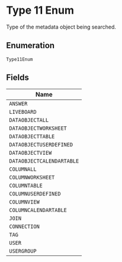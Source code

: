 
# Type 11 Enum

Type of the metadata object being searched.

## Enumeration

`Type11Enum`

## Fields

| Name |
|  --- |
| `ANSWER` |
| `LIVEBOARD` |
| `DATAOBJECTALL` |
| `DATAOBJECTWORKSHEET` |
| `DATAOBJECTTABLE` |
| `DATAOBJECTUSERDEFINED` |
| `DATAOBJECTVIEW` |
| `DATAOBJECTCALENDARTABLE` |
| `COLUMNALL` |
| `COLUMNWORKSHEET` |
| `COLUMNTABLE` |
| `COLUMNUSERDEFINED` |
| `COLUMNVIEW` |
| `COLUMNCALENDARTABLE` |
| `JOIN` |
| `CONNECTION` |
| `TAG` |
| `USER` |
| `USERGROUP` |

